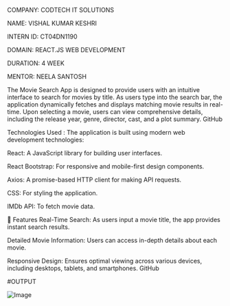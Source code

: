 COMPANY: CODTECH IT SOLUTIONS

NAME: VISHAL KUMAR KESHRI

INTERN ID: CT04DN1190

DOMAIN: REACT.JS WEB DEVELOPMENT

DURATION: 4 WEEK

MENTOR: NEELA SANTOSH

The Movie Search App is designed to provide users with an intuitive interface to search for movies by title. As users type into the search bar, the application dynamically fetches and displays matching movie results in real-time. Upon selecting a movie, users can view comprehensive details, including the release year, genre, director, cast, and a plot summary.
GitHub

Technologies Used : 
The application is built using modern web development technologies:

React: A JavaScript library for building user interfaces.

React Bootstrap: For responsive and mobile-first design components.

Axios: A promise-based HTTP client for making API requests.

CSS: For styling the application.

IMDb API: To fetch movie data.

🚀 Features
Real-Time Search: As users input a movie title, the app provides instant search results.

Detailed Movie Information: Users can access in-depth details about each movie.

Responsive Design: Ensures optimal viewing across various devices, including desktops, tablets, and smartphones.
GitHub

#OUTPUT

![Image](https://github.com/user-attachments/assets/bd61cfe8-7c99-4ed6-82ab-52d16d6608d7)
